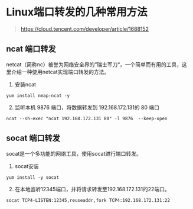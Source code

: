 # Linux端口转发的几种常用方法

> https://cloud.tencent.com/developer/article/1688152

## ncat 端口转发

netcat（简称nc）被誉为网络安全界的”瑞士军刀“，一个简单而有用的工具，这里介绍一种使用netcat实现端口转发的方法。

1. 安装ncat

```
yum install nmap-ncat -y
```

2. 监听本机 9876 端口，将数据转发到 192.168.172.131的 80 端口

```
ncat --sh-exec "ncat 192.168.172.131 80" -l 9876  --keep-open
```

## socat 端口转发

socat是一个多功能的网络工具，使用socat进行端口转发。

1. socat安装

```
yum install -y socat
```

2. 在本地监听12345端口，并将请求转发至192.168.172.131的22端口。

```
socat TCP4-LISTEN:12345,reuseaddr,fork TCP4:192.168.172.131:22
```
